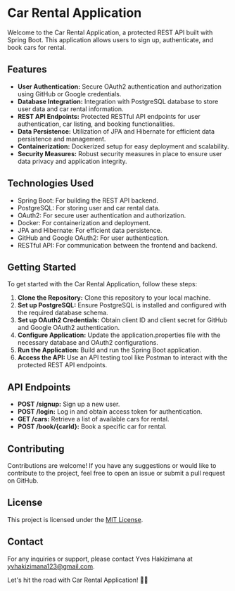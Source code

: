 # Car Rental Application

Welcome to the Car Rental Application, a protected REST API built with Spring Boot. This application allows users to sign up, authenticate, and book cars for rental.

## Features
- **User Authentication:** Secure OAuth2 authentication and authorization using GitHub or Google credentials.
- **Database Integration:** Integration with PostgreSQL database to store user data and car rental information.
- **REST API Endpoints:** Protected RESTful API endpoints for user authentication, car listing, and booking functionalities.
- **Data Persistence:** Utilization of JPA and Hibernate for efficient data persistence and management.
- **Containerization:** Dockerized setup for easy deployment and scalability.
- **Security Measures:** Robust security measures in place to ensure user data privacy and application integrity.

## Technologies Used
- Spring Boot: For building the REST API backend.
- PostgreSQL: For storing user and car rental data.
- OAuth2: For secure user authentication and authorization.
- Docker: For containerization and deployment.
- JPA and Hibernate: For efficient data persistence.
- GitHub and Google OAuth2: For user authentication.
- RESTful API: For communication between the frontend and backend.

## Getting Started
To get started with the Car Rental Application, follow these steps:

1. **Clone the Repository:** Clone this repository to your local machine.
2. **Set up PostgreSQL:** Ensure PostgreSQL is installed and configured with the required database schema.
3. **Set up OAuth2 Credentials:** Obtain client ID and client secret for GitHub and Google OAuth2 authentication.
4. **Configure Application:** Update the application.properties file with the necessary database and OAuth2 configurations.
5. **Run the Application:** Build and run the Spring Boot application.
6. **Access the API:** Use an API testing tool like Postman to interact with the protected REST API endpoints.

## API Endpoints
- **POST /signup:** Sign up a new user.
- **POST /login:** Log in and obtain access token for authentication.
- **GET /cars:** Retrieve a list of available cars for rental.
- **POST /book/{carId}:** Book a specific car for rental.

## Contributing
Contributions are welcome! If you have any suggestions or would like to contribute to the project, feel free to open an issue or submit a pull request on GitHub.

## License
This project is licensed under the [MIT License](LICENSE).

## Contact
For any inquiries or support, please contact Yves Hakizimana at yvhakizimana123@gmail.com.

Let's hit the road with Car Rental Application! 🚗💨
